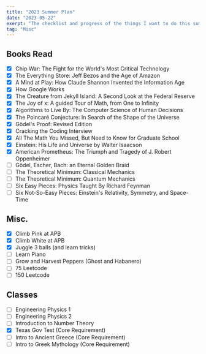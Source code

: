 ```yaml
---
title: "2023 Summer Plan"
date: "2023-05-22"
exerpt: "The checklist and progress of the things I want to do this summer"
tag: "Misc"
---
```


## Books Read

- [x] Chip War: The Fight for the World's Most Critical Technology
- [x] The Everything Store: Jeff Bezos and the Age of Amazon
- [x] A Mind at Play: How Claude Shannon Invented the Information Age
- [x] How Google Works
- [x] The Creature from Jekyll Island: A Second Look at the Federal Reserve
- [x] The Joy of x: A guided Tour of Math, from One to Infinity
- [x] Algorithms to Live By: The Computer Science of Human Decisions
- [x] The Poincaré Conjecture: In Search of the Shape of the Universe
- [x] Gödel's Proof: Revised Edition
- [x] Cracking the Coding Interview
- [x] All The Math You Missed, But Need to Know for Graduate School
- [x] Einstein: His Life and Universe by Walter Isaacson
- [x] American Prometheus: The Triumph and Tragedy of J. Robert Oppenheimer
- [ ] Gödel, Escher, Bach: an Eternal Golden Braid
- [ ] The Theoretical Minimum: Classical Mechanics
- [ ] The Theoretical Minimum: Quantum Mechanics
- [ ] Six Easy Pieces: Physics Taught By Richard Feynman
- [ ] Six Not-So-Easy Pieces: Einstein's Relativity, Symmetry, and Space-Time

## Misc.

- [x] Climb Pink at APB
- [x] Climb White at APB
- [x] Juggle 3 balls (and learn tricks)
- [ ] Learn Piano
- [ ] Grow and Harvest Peppers (Ghost and Habanero)
- [ ] 75 Leetcode
- [ ] 150 Leetcode

## Classes

- [ ] Engineering Physics 1
- [ ] Engineering Physics 2
- [ ] Introduction to Number Theory
- [x] Texas Gov Test (Core Requirement)
- [ ] Intro to Ancient Greece (Core Requirement)
- [ ] Intro to Greek Mythology (Core Requirement)
